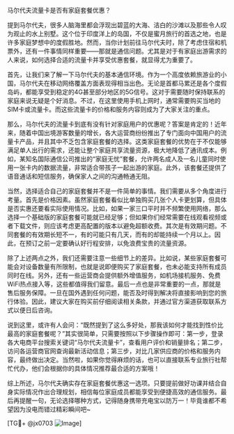 马尔代夫流量卡是否有家庭套餐优惠？

提到马尔代夫，很多人脑海里都会浮现出碧蓝的大海、洁白的沙滩以及那些令人叹为观止的水上别墅。这个位于印度洋上的岛国，不仅是蜜月旅行的首选之地，也是许多家庭梦想中的度假胜地。然而，当你计划前往马尔代夫时，除了考虑住宿和机票外，还有一件事情同样重要——那就是通信问题。尤其是对于有家庭出游需求的人来说，如何选择合适的流量卡并享受优惠套餐，就显得尤为重要了。

首先，让我们来了解一下马尔代夫的基本通信环境。作为一个高度依赖旅游业的小国，马尔代夫在移动网络覆盖方面表现得相当出色。无论是首都马累还是各个度假岛屿，都能享受到稳定的4G甚至部分地区的5G信号。这对于需要随时保持联系的家庭来说无疑是个好消息。不过，在这里使用手机上网时，通常需要购买当地的SIM卡或流量卡。而这些流量卡的价格和服务内容则成为了大家关注的重点。

那么，马尔代夫的流量卡到底有没有针对家庭用户的优惠呢？答案是肯定的！近年来，随着中国出境游客数量的增长，各大运营商纷纷推出了专门面向中国用户的流量卡产品，并且其中不乏包含家庭套餐的选择。这类家庭套餐的优势在于不仅能够满足单人出行的需求，还能让整个家庭共享流量资源，极大地降低了通讯成本。例如，某知名国际通信公司推出的“家庭无忧”套餐，允许两名成人及一名儿童同时使用一张卡内的数据流量，非常适合带孩子一起出游的家庭。此外，该套餐还提供了语音通话和短信服务，确保家人之间的沟通畅通无阻。

当然，选择适合自己的家庭套餐并不是一件简单的事情。我们需要从多个角度进行考量。首先是价格因素。虽然家庭套餐看似比单独购买几张个人卡更划算，但具体是否实惠还要看实际使用情况。比如，如果一家三口平时并不频繁使用网络，那么选择一个基础版的家庭套餐可能就已经足够；但如果你们经常需要在线观看视频或者下载文件，则应该考虑更高配置的版本以避免超额收费。其次是有效期问题。不同套餐的有效期长短不一，有的可能只有几天，而有的却能持续一个月以上。因此，在预订之前一定要确认好行程安排，以免浪费宝贵的流量资源。

除了上述两点之外，我们还需要注意一些细节上的差异。比如说，某些家庭套餐可能会对设备数量有所限制，也就是说即便购买了家庭套餐，也未必能支持所有成员同时在线。另外，还有一些运营商会提供额外增值服务，如机场接机服务、免费WiFi热点接入等，这些都值得我们留意。最后一点也是非常重要的一点，那就是售后服务保障。一旦在国外遇到任何问题，能否及时得到解决将直接影响到您的旅行体验。因此，建议大家在购买前仔细阅读相关条款，并通过官方渠道获取联系方式以便日后咨询。

说到这里，或许有人会问：“既然提到了这么多好处，那我该如何才能找到性价比最高的家庭套餐呢？”其实很简单，只需要按照以下步骤操作即可：第一步，登录各大电商平台搜索关键词“马尔代夫流量卡”，查看用户评价和销量排名；第二步，访问各运营商官网查询最新活动信息；第三步，对比几家供应商的价格和服务内容，最终做出决定。当然啦，如果你觉得麻烦的话，也可以直接联系专业旅行社帮忙代办，他们会根据你的具体情况推荐最合适的方案哦！

综上所述，马尔代夫确实存在家庭套餐优惠这一选项。只要提前做好功课并结合自身实际情况作出合理规划，相信每位家庭成员都能享受到便捷高效的通信服务。最后再提醒一句，无论选择哪种方式，记得随身携带充电宝以防万一！毕竟谁都不希望因为没电而错过精彩瞬间吧~

[TG💪+ @jx0703 ![Image](https://github.com/user-attachments/assets/dbca1d08-cadb-493c-b0ec-ad6f7a83f270)]